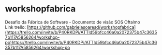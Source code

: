 # workshopfabrica
Desafio da Fábrica de Software - Documento de visão SOS Oftalmo </br>
Link trello: [https://github.com/gabrielasoaresd/workshopfabrica](https://trello.com/invite/b/P40RKDPi/ATTId59bfcc46a0a2072375b47c36357b117A5856264/workshop-po)https://trello.com/invite/b/P40RKDPi/ATTId59bfcc46a0a2072375b47c36357b117A5856264/workshop-po
